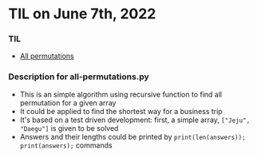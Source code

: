 # **TIL on June 7th, 2022**

### TIL
- [All permutations](../../../Computer%20science/Algorithm/all-permutaions-06-07-2022.py)

### Description for all-permutations.py
- This is an simple algorithm using recursive function to find all permutation for a given array
- It could be applied to find the shortest way for a business trip
- It's based on a test driven development: first, a simple array, `["Jeju", "Daegu"]` is given to be solved
- Answers and their lengths could be printed by `print(len(answers)); print(answers);` commands